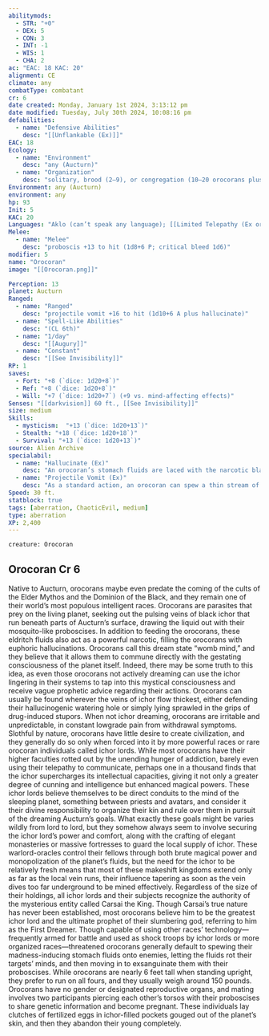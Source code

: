 ```yaml
---
abilitymods:
  - STR: "+0"
  - DEX: 5
  - CON: 3
  - INT: -1
  - WIS: 1
  - CHA: 2 
ac: "EAC: 18 KAC: 20" 
alignment: CE
climate: any
combatType: combatant
cr: 6
date created: Monday, January 1st 2024, 3:13:12 pm
date modified: Tuesday, July 30th 2024, 10:08:16 pm
defabilities:
  - name: "Defensive Abilities"
    desc: "[[Unflankable (Ex)]]"
EAC: 18
Ecology:
  - name: "Environment"
    desc: "any (Aucturn)"
  - name: "Organization"
    desc: "solitary, brood (2–9), or congregation (10–20 orocorans plus 1 ichor lord)"
Environment: any (Aucturn)
environment: any
hp: 93
Init: 5
KAC: 20
Languages: "Aklo (can’t speak any language); [[Limited Telepathy (Ex or Su)]] 60ft."
Melee:
  - name: "Melee"
    desc: "proboscis +13 to hit (1d8+6 P; critical bleed 1d6)"
modifier: 5
name: "Orocoran"
image: "[[Orocoran.png]]"

Perception: 13
planet: Aucturn
Ranged:
  - name: "Ranged"
    desc: "projectile vomit +16 to hit (1d10+6 A plus hallucinate)"
  - name: "Spell-Like Abilities"
    desc: "(CL 6th)"
  - name: "1/day"
    desc: "[[Augury]]"
  - name: "Constant"
    desc: "[[See Invisibility]]"
RP: 1 
saves:
  - Fort: "+8 (`dice: 1d20+8`)"
  - Ref: "+8 (`dice: 1d20+8`)"
  - Will: "+7 (`dice: 1d20+7`) (+9 vs. mind-affecting effects)"
Senses: "[[darkvision]] 60 ft., [[See Invisibility]]"
size: medium
Skills:
  - mysticism:  "+13 (`dice: 1d20+13`)"
  - Stealth: "+18 (`dice: 1d20+18`)"
  - Survival: "+13 (`dice: 1d20+13`)"
source: Alien Archive 
specialabil:
  - name: "Hallucinate (Ex)"
    desc: "An orocoran’s stomach fluids are laced with the narcotic black ichor of Aucturn. A creature hit with the orocoran’s projectile vomit must succeed at a DC 16 Will save or be confused (as per confusion) for 1d4 rounds."
  - name: "Projectile Vomit (Ex)"
    desc: "As a standard action, an orocoran can spew a thin stream of vomit at a target within 30 feet. In addition to taking damage, a creature hit with this spray is subject to the orocoran’s hallucinate ability."
Speed: 30 ft. 
statblock: true
tags: [aberration, ChaoticEvil, medium]
type: aberration
XP: 2,400 
---
```


```statblock
creature: Orocoran
```

## Orocoran Cr 6

Native to Aucturn, orocorans maybe even predate the coming of the cults of the Elder Mythos and the Dominion of the Black, and they remain one of their world’s most populous intelligent races. Orocorans are parasites that prey on the living planet, seeking out the pulsing veins of black ichor that run beneath parts of Aucturn’s surface, drawing the liquid out with their mosquito-like proboscises. In addition to feeding the orocorans, these eldritch fluids also act as a powerful narcotic, filling the orocorans with euphoric hallucinations. Orocorans call this dream state “womb mind,” and they believe that it allows them to commune directly with the gestating consciousness of the planet itself. Indeed, there may be some truth to this idea, as even those orocorans not actively dreaming can use the ichor lingering in their systems to tap into this mystical consciousness and receive vague prophetic advice regarding their actions. Orocorans can usually be found wherever the veins of ichor flow thickest, either defending their hallucinogenic watering hole or simply lying sprawled in the grips of drug-induced stupors. When not ichor dreaming, orocorans are irritable and unpredictable, in constant lowgrade pain from withdrawal symptoms. Slothful by nature, orocorans have little desire to create civilization, and they generally do so only when forced into it by more powerful races or rare orocoran individuals called ichor lords.
While most orocorans have their higher faculties rotted out by the unending hunger of addiction, barely even using their telepathy to communicate, perhaps one in a thousand finds that the ichor supercharges its intellectual capacities, giving it not only a greater degree of cunning and intelligence but enhanced magical powers. These ichor lords believe themselves to be direct conduits to the mind of the sleeping planet, something between priests and avatars, and consider it their divine responsibility to organize their kin and rule over them in pursuit of the dreaming Aucturn’s goals. What exactly these goals might be varies wildly from lord to lord, but they somehow always seem to involve securing the ichor lord’s power and comfort, along with the crafting of elegant monasteries or massive fortresses to guard the local supply of ichor. These warlord-oracles control their fellows through both brute magical power and monopolization of the planet’s fluids, but the need for the ichor to be relatively fresh means that most of these makeshift kingdoms extend only as far as the local vein runs, their influence tapering as soon as the vein dives too far underground to be mined effectively. Regardless of the size of their holdings, all ichor lords and their subjects recognize the authority of the mysterious entity called Carsai the King. Though Carsai’s true nature has never been established, most orocorans believe him to be the greatest ichor lord and the ultimate prophet of their slumbering god, referring to him as the First Dreamer.
Though capable of using other races’ technology—frequently armed for battle and used as shock troops by ichor lords or more organized races—threatened orocorans generally default to spewing their madness-inducing stomach fluids onto enemies, letting the fluids rot their targets’ minds, and then moving in to exsanguinate them with their proboscises. While orocorans are nearly 6 feet tall when standing upright, they prefer to run on all fours, and they usually weigh around 150 pounds. Orocorans have no gender or designated reproductive organs, and mating involves two participants piercing each other’s torsos with their proboscises to share genetic information and become pregnant. These individuals lay clutches of fertilized eggs in ichor-filled pockets gouged out of the planet’s skin, and then they abandon their young completely.

